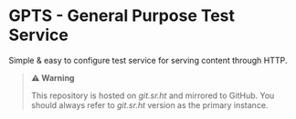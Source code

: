 # **GPTS** - General Purpose Test Service

Simple & easy to configure test service for serving content through HTTP.

> **⚠️ Warning**
>
> This repository is hosted on _git.sr.ht_ and mirrored to GitHub.
> You should always refer to _git.sr.ht_ version as the primary instance.
